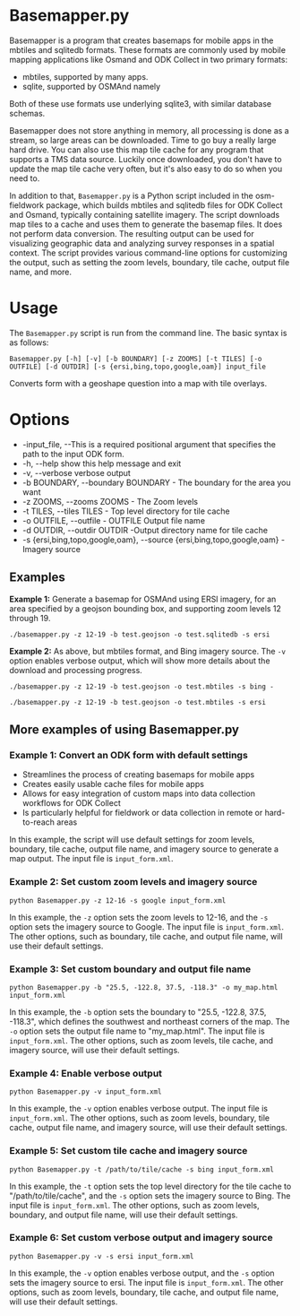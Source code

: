 # Basemapper.py

Basemapper is a program that creates basemaps for mobile apps in the mbtiles and sqlitedb formats. These formats are commonly used by mobile mapping applications like Osmand and ODK Collect in two primary formats:

- mbtiles, supported by many apps.
- sqlite, supported by OSMAnd
 namely

Both of these use formats use underlying sqlite3, with similar database
schemas. 

Basemapper does not store anything in memory, all processing
is done as a stream, so large areas can be downloaded. Time to go buy a
really large hard drive. You can also use this map tile cache for
any program that supports a TMS data source. Luckily once downloaded,
you don't have to update the map tile cache very often, but it's also
easy to do so when you need to.

In addition to that, `Basemapper.py` is a Python script included in the osm-fieldwork package, which builds mbtiles and sqlitedb files for ODK Collect and Osmand, typically containing satellite imagery. The script downloads map tiles to a cache and uses them to generate the basemap files. It does not perform data conversion. The resulting output can be used for visualizing geographic data and analyzing survey responses in a spatial context. The script provides various command-line options for customizing the output, such as setting the zoom levels, boundary, tile cache, output file name, and more.

# Usage
The `Basemapper.py` script is run from the command line. The basic syntax is as follows:

    Basemapper.py [-h] [-v] [-b BOUNDARY] [-z ZOOMS] [-t TILES] [-o OUTFILE] [-d OUTDIR] [-s {ersi,bing,topo,google,oam}] input_file

Converts form with a geoshape question into a map with tile overlays.

# Options
- -input_file, --This is a required positional argument that specifies the path to the input ODK form.
- -h, --help show this help message and exit
- -v, --verbose verbose output
- -b BOUNDARY, --boundary BOUNDARY - The boundary for the area you want
- -z ZOOMS, --zooms ZOOMS - The Zoom levels
- -t TILES, --tiles TILES - Top level directory for tile cache
- -o OUTFILE, --outfile - OUTFILE Output file name
- -d OUTDIR, --outdir OUTDIR -Output directory name for tile cache
- -s {ersi,bing,topo,google,oam}, --source {ersi,bing,topo,google,oam} - Imagery source

## Examples

**Example 1:**
Generate a basemap for OSMAnd using ERSI imagery, for an area specified by a geojson bounding box, and supporting zoom levels 12 through 19.

    ./basemapper.py -z 12-19 -b test.geojson -o test.sqlitedb -s ersi

**Example 2:**
As above, but mbtiles format, and Bing imagery source. The `-v` option enables verbose output,
which will show more details about the download and processing progress.   
   

    ./basemapper.py -z 12-19 -b test.geojson -o test.mbtiles -s bing -
    
    ./basemapper.py -z 12-19 -b test.geojson -o test.mbtiles -s ersi

## More examples of using Basemapper.py

### Example 1: Convert an ODK form with default settings

- Streamlines the process of creating basemaps for mobile apps
- Creates easily usable cache files for mobile apps
- Allows for easy integration of custom maps into data collection workflows for ODK Collect
- Is particularly helpful for fieldwork or data collection in remote or hard-to-reach areas

In this example, the script will use default settings for zoom levels, boundary, tile cache, output file name, and imagery source to generate a map output. The input file is `input_form.xml`.

### Example 2: Set custom zoom levels and imagery source

    python Basemapper.py -z 12-16 -s google input_form.xml

In this example, the `-z` option sets the zoom levels to 12-16, and the `-s` option sets the imagery source to Google. The input file is `input_form.xml`. The other options, such as boundary, tile cache, and output file name, will use their default settings.

### Example 3: Set custom boundary and output file name

    python Basemapper.py -b "25.5, -122.8, 37.5, -118.3" -o my_map.html input_form.xml

In this example, the `-b` option sets the boundary to "25.5, -122.8, 37.5, -118.3", which defines the southwest and northeast corners of the map. The `-o` option sets the output file name to "my_map.html". The input file is `input_form.xml`. The other options, such as zoom levels, tile cache, and imagery source, will use their default settings.

### Example 4: Enable verbose output

    python Basemapper.py -v input_form.xml

In this example, the `-v` option enables verbose output. The input file is `input_form.xml`. The other options, such as zoom levels, boundary, tile cache, output file name, and imagery source, will use their default settings.

### Example 5: Set custom tile cache and imagery source

    python Basemapper.py -t /path/to/tile/cache -s bing input_form.xml

In this example, the `-t` option sets the top level directory for the tile cache to "/path/to/tile/cache", and the `-s` option sets the imagery source to Bing. The input file is `input_form.xml`. The other options, such as zoom levels, boundary, and output file name, will use their default settings.

### Example 6: Set custom verbose output and imagery source

    python Basemapper.py -v -s ersi input_form.xml

In this example, the `-v` option enables verbose output, and the `-s` option sets the imagery source to ersi. The input file is `input_form.xml`. The other options, such as zoom levels, boundary, tile cache, and output file name, will use their default settings.
